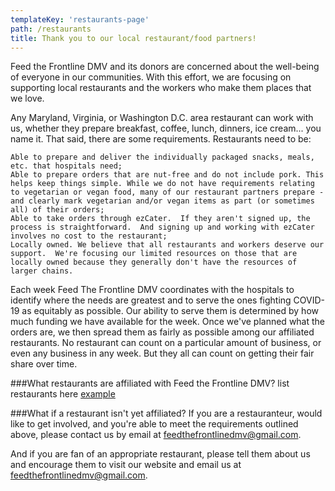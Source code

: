```yaml
---
templateKey: 'restaurants-page'
path: /restaurants
title: Thank you to our local restaurant/food partners!
---
```

Feed the Frontline DMV and its donors are concerned about the well-being of everyone in our communities. With this effort, we are focusing on supporting local restaurants and the workers who make them places that we love.

Any Maryland, Virginia, or Washington D.C. area restaurant can work with us, whether they prepare breakfast, coffee, lunch, dinners, ice cream... you name it.  That said, there are some requirements.  Restaurants need to be:

    Able to prepare and deliver the individually packaged snacks, meals, etc. that hospitals need;
    Able to prepare orders that are nut-free and do not include pork. This helps keep things simple. While we do not have requirements relating to vegetarian or vegan food, many of our restaurant partners prepare - and clearly mark vegetarian and/or vegan items as part (or sometimes all) of their orders;
    Able to take orders through ezCater.  If they aren't signed up, the process is straightforward.  And signing up and working with ezCater involves no cost to the restaurant;
    Locally owned. We believe that all restaurants and workers deserve our support.  We're focusing our limited resources on those that are locally owned because they generally don't have the resources of larger chains.


Each week Feed The Frontline DMV coordinates with the hospitals to identify where the needs are greatest and to serve the ones fighting COVID-19 as equitably as possible.  Our ability to serve them is determined by how much funding we have available for the week.  Once we've planned what the orders are, we then spread them as fairly as possible among our affiliated restaurants.  No restaurant can count on a particular amount of business, or even any business in any week.  But they all can count on getting their fair share over time.

###What restaurants are affiliated with Feed the Frontline DMV?
list restaurants here 
[example](http://google.com)

###What if a restaurant isn't yet affiliated?
If you are a restauranteur, would like to get involved, and you're able to meet the requirements outlined above, please contact us by email at [feedthefrontlinedmv@gmail.com](mailto:feedthefrontlinedmv@gmail.com).

And if you are fan of an appropriate restaurant, please tell them about us and encourage them to visit our website and email us at [feedthefrontlinedmv@gmail.com](mailto:feedthefrontlinedmv@gmail.com). 
